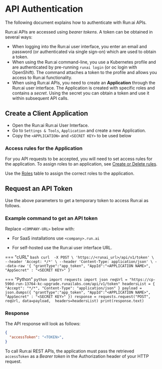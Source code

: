
# API Authentication

The following document explains how to authenticate with Run:ai APIs.

Run:ai APIs are accessed using *bearer tokens*. A token can be obtained in several ways:

* When logging into the Run:ai user interface, you enter an email and password (or authenticated via single sign-on) which are used to obtain a token.
* When using the Run:ai command-line, you use a Kubernetes profile and are authenticated by pre-running `runai login` (or oc login with OpenShift). The command attaches a token to the profile and allows you access to Run:ai functionality.
* When using Run:ai APIs, you need to create an **Application** through the Run:ai user interface. The Application is created with specific roles and contains a *secret*. Using the secret you can obtain a token and use it within subsequent API calls.

## Create a Client Application

* Open the Run:ai Run:ai User Interface.
* Go to `Settings & Tools`, `Application` and create a new Application.
* Copy the `<APPLICATION>` and `<SECRET KEY>` to be used below


### Access rules for the Application

For you API requests to be accepted, you will need to set access rules for the application.
To assign roles to an application, see [Create or Delete rules](../admin/authentication/accessrules.md).

Use the [Roles](../admin/authentication/roles.md#roles-in-runai) table to assign the correct roles to the application.

## Request an API Token

Use the above parameters to get a temporary token to access Run:ai as follows.

### Example command to get an API token

Replace `<COMPANY-URL>` below with:

  * For SaaS installations use `<company>.run.ai`

  * For self-hosted use the Run:ai user interface URL.

=== "cURL"
    ``` bash
        curl  -X POST \
          'https://<runai_url>/api/v1/token' \
          --header 'Accept: */*' \
          --header 'Content-Type: application/json' \
          --data-raw '{
          "grantType":"app_token",
          "AppId":"<APPLICATION NAME>",
          "AppSecret" : "<SECRET KEY>"
        }'
    ```

=== "Python"
    ``` python
        import requests
        import json
        reqUrl = "https://cp-590d-run-13764-kc-upgrade.runailabs.com/api/v1/token"
        headersList = {
         "Accept": "*/*",
         "Content-Type": "application/json"
        }
        payload = json.dumps({
          "grantType":"app_token",
          "AppId":"<APPLICATION NAME>",
          "AppSecret" : "<SECRET KEY>"
        })
        response = requests.request("POST", reqUrl, data=payload,  headers=headersList)
        print(response.text)
    ```

### Response

The API response will look as follows:

``` JSON title="API Response"
{
  "accessToken": "<TOKEN>", 
}
```

To call Run:ai REST APIs, the application must pass the retrieved `accessToken` as a *Bearer token* in the Authorization header of your HTTP request.


